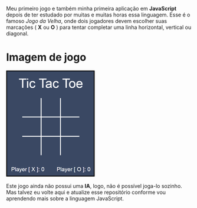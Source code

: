 Meu primeiro jogo e também minha primeira aplicação em **JavaScript** depois de ter 
estudado por muitas e muitas horas essa linguagem. Esse é o famoso *Jogo da Velha*, 
onde dois jogadores devem escolher suas marcações ( **X** ou **O** ) para tentar completar uma 
linha horizontal, vertical ou diagonal.

# Imagem de jogo
![game-preview](game-preview.png)

Este jogo ainda não possui uma **IA**, logo, não é possível joga-lo sozinho. 
Mas talvez eu volte aqui e atualize esse repositório conforme vou aprendendo mais sobre a linguagem JavaScript.
